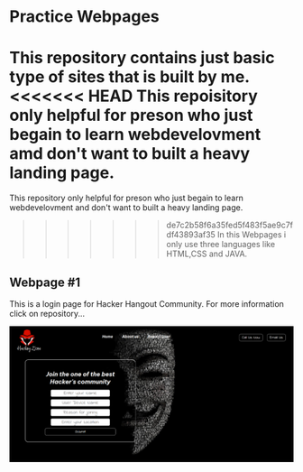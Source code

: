 
# Practice Webpages
This repository contains just basic type of sites that is built by me.
<<<<<<< HEAD
This repoisitory only helpful for preson who just begain to learn webdevelovment amd don't want to built a heavy landing page.
=======
This repository only helpful for preson who just begain to learn webdevelovment and don't want to built a heavy landing page.
>>>>>>> de7c2b58f6a35fed5f483f5ae9c7fdf43893af35
 In this Webpages i only use three languages like HTML,CSS and JAVA.


## Webpage #1
This is a login page for Hacker Hangout Community. 
For more information click on repository...

![App Screenshot](https://github.com/PRINCE-PRASAD/Practice_Site/blob/main/Hacker_Hangout_Login_Page/images/Web_Output.png?raw=true)

